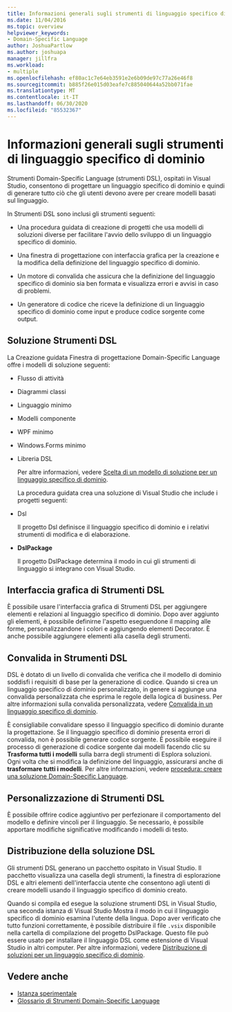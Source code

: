 ```yaml
---
title: Informazioni generali sugli strumenti di linguaggio specifico di dominio
ms.date: 11/04/2016
ms.topic: overview
helpviewer_keywords:
- Domain-Specific Language
author: JoshuaPartlow
ms.author: joshuapa
manager: jillfra
ms.workload:
- multiple
ms.openlocfilehash: ef80ac1c7e64eb3591e2e6b09de97c77a26e46f8
ms.sourcegitcommit: b885f26e015d03eafe7c885040644a52bb071fae
ms.translationtype: MT
ms.contentlocale: it-IT
ms.lasthandoff: 06/30/2020
ms.locfileid: "85532367"
---
```

# <a name="overview-of-domain-specific-language-tools"></a>Informazioni generali sugli strumenti di linguaggio specifico di dominio
Strumenti Domain-Specific Language (strumenti DSL), ospitati in Visual Studio, consentono di progettare un linguaggio specifico di dominio e quindi di generare tutto ciò che gli utenti devono avere per creare modelli basati sul linguaggio.

 In Strumenti DSL sono inclusi gli strumenti seguenti:

- Una procedura guidata di creazione di progetti che usa modelli di soluzioni diverse per facilitare l'avvio dello sviluppo di un linguaggio specifico di dominio.

- Una finestra di progettazione con interfaccia grafica per la creazione e la modifica della definizione del linguaggio specifico di dominio.

- Un motore di convalida che assicura che la definizione del linguaggio specifico di dominio sia ben formata e visualizza errori e avvisi in caso di problemi.

- Un generatore di codice che riceve la definizione di un linguaggio specifico di dominio come input e produce codice sorgente come output.

## <a name="the-dsl-tools-solution"></a>Soluzione Strumenti DSL
 La Creazione guidata Finestra di progettazione Domain-Specific Language offre i modelli di soluzione seguenti:

- Flusso di attività

- Diagrammi classi

- Linguaggio minimo

- Modelli componente

- WPF minimo

- Windows.Forms minimo

- Libreria DSL

  Per altre informazioni, vedere [Scelta di un modello di soluzione per un linguaggio specifico di dominio](../modeling/choosing-a-domain-specific-language-solution-template.md).

  La procedura guidata crea una soluzione di Visual Studio che include i progetti seguenti:

- Dsl

   Il progetto Dsl definisce il linguaggio specifico di dominio e i relativi strumenti di modifica e di elaborazione.

- **DslPackage**

   Il progetto DslPackage determina il modo in cui gli strumenti di linguaggio si integrano con Visual Studio.

## <a name="the-dsl-tools-graphical-interface"></a>Interfaccia grafica di Strumenti DSL
 È possibile usare l'interfaccia grafica di Strumenti DSL per aggiungere elementi e relazioni al linguaggio specifico di dominio. Dopo aver aggiunto gli elementi, è possibile definirne l'aspetto eseguendone il mapping alle forme, personalizzandone i colori e aggiungendo elementi Decorator. È anche possibile aggiungere elementi alla casella degli strumenti.

## <a name="validation-in-dsl-tools"></a>Convalida in Strumenti DSL
 DSL è dotato di un livello di convalida che verifica che il modello di dominio soddisfi i requisiti di base per la generazione di codice. Quando si crea un linguaggio specifico di dominio personalizzato, in genere si aggiunge una convalida personalizzata che esprima le regole della logica di business. Per altre informazioni sulla convalida personalizzata, vedere [Convalida in un linguaggio specifico di dominio](../modeling/validation-in-a-domain-specific-language.md).

 È consigliabile convalidare spesso il linguaggio specifico di dominio durante la progettazione. Se il linguaggio specifico di dominio presenta errori di convalida, non è possibile generare codice sorgente. È possibile eseguire il processo di generazione di codice sorgente dai modelli facendo clic su **Trasforma tutti i modelli** sulla barra degli strumenti di Esplora soluzioni. Ogni volta che si modifica la definizione del linguaggio, assicurarsi anche di **trasformare tutti i modelli**. Per altre informazioni, vedere [procedura: creare una soluzione Domain-Specific Language](../modeling/how-to-create-a-domain-specific-language-solution.md).

## <a name="customization-of-dsl-tools"></a>Personalizzazione di Strumenti DSL
 È possibile offrire codice aggiuntivo per perfezionare il comportamento del modello e definire vincoli per il linguaggio. Se necessario, è possibile apportare modifiche significative modificando i modelli di testo.

## <a name="distributing-your-dsl-solution"></a>Distribuzione della soluzione DSL
 Gli strumenti DSL generano un pacchetto ospitato in Visual Studio. Il pacchetto visualizza una casella degli strumenti, la finestra di esplorazione DSL e altri elementi dell'interfaccia utente che consentono agli utenti di creare modelli usando il linguaggio specifico di dominio creato.

 Quando si compila ed esegue la soluzione strumenti DSL in Visual Studio, una seconda istanza di Visual Studio Mostra il modo in cui il linguaggio specifico di dominio esamina l'utente della lingua. Dopo aver verificato che tutto funzioni correttamente, è possibile distribuire il file `.vsix` disponibile nella cartella di compilazione del progetto DslPackage. Questo file può essere usato per installare il linguaggio DSL come estensione di Visual Studio in altri computer.  Per altre informazioni, vedere [Distribuzione di soluzioni per un linguaggio specifico di dominio](msi-and-vsix-deployment-of-a-dsl.md).

## <a name="see-also"></a>Vedere anche

- [Istanza sperimentale](../extensibility/the-experimental-instance.md)
- [Glossario di Strumenti Domain-Specific Language](https://msdn.microsoft.com/ca5e84cb-a315-465c-be24-76aa3df276aa)

